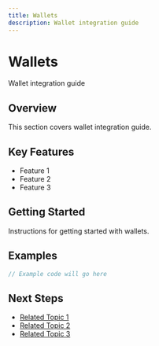 ```yaml
---
title: Wallets
description: Wallet integration guide
---
```


# Wallets

Wallet integration guide

## Overview

This section covers wallet integration guide.

## Key Features

- Feature 1
- Feature 2
- Feature 3

## Getting Started

Instructions for getting started with wallets.

## Examples

```javascript
// Example code will go here
```

## Next Steps

- [Related Topic 1](#)
- [Related Topic 2](#)
- [Related Topic 3](#)
